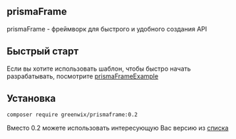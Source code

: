 ## prismaFrame

prismaFrame - фреймворк для быстрого и удобного создания API

## Быстрый старт

Если вы хотите использовать шаблон, чтобы быстро начать разрабатывать, посмотрите [prismaFrameExample](https://github.com/GreenWix/prismaFrameExample)

## Установка

```shell script
composer require greenwix/prismaframe:0.2
```

Вместо 0.2 можете использовать интересующую Вас версию из [списка](https://github.com/GreenWix/prismaFrame/releases)